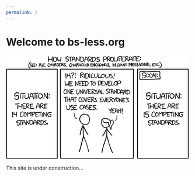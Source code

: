 ```yaml
---
permalink: /
---
```

# Welcome to bs-less.org

<img src="/home/xkcd-standards.png"></img>

This site is under construction...
